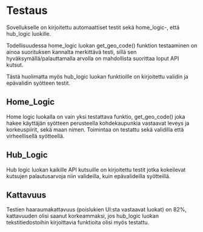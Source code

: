# Testaus

Sovellukselle on kirjoitettu automaattiset testit sekä home_logic-, että hub_logic luokille.

Todellisuudessa home_logic luokan get_geo_code() funktion testaaminen on ainoa suorituksen kannalta merkittävä testi, sillä sen hyväksymällä/palauttamalla arvolla on mahdollista suorittaa loput API kutsut.

Tästä huolimatta myös hub_logic luokan funktioille on kirjoitettu validin ja epävalidin syötteen testit. 

## Home_Logic

Home logic luokalla on vain yksi testattava funktio, get_geo_code() joka hakee käyttäjän syötteen perusteella kohdekaupunkia vastaavat leveys ja korkeuspiirit, sekä maan nimen.
Toimintaa on testattu sekä validilla että virheellisellä syötteellä.

## Hub_Logic

Hub logic luokan kaikille API kutsuille on kirjoitettu testit jotka kokeilevat kutsujen palautusarvoja niin valideilla, kuin epävalideilla syötteillä.

## Kattavuus

Testien haaraumakattavuus (poislukien UI:sta vastaavat luokat) on 82%, kattavuuden olisi saanut korkeammaksi, jos hub_logic luokan tekstitiedostoihin kirjoittavia funktioita olisi myös testattu.

